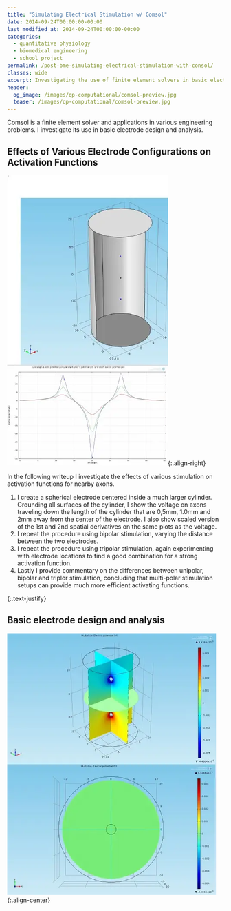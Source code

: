 ```yaml
---
title: "Simulating Electrical Stimulation w/ Comsol"
date: 2014-09-24T00:00:00-00:00
last_modified_at: 2014-09-24T00:00:00-00:00
categories:
  - quantitative physiology
  - biomedical engineering
  - school project
permalink: /post-bme-simulating-electrical-stimulation-with-consol/
classes: wide
excerpt: Investigating the use of finite element solvers in basic electrode design and analysis.
header:
  og_image: /images/qp-computational/comsol-preview.jpg
  teaser: /images/qp-computational/comsol-preview.jpg
---
```



Comsol is a finite element solver and applications in various engineering problems. I investigate its use in basic electrode design and analysis.

## Effects of Various Electrode Configurations on Activation Functions

![preview](/images/qp-computational/comsol-preview-2.jpg){:.align-right}

In the following writeup I investigate the effects of various stimulation on activation functions for nearby axons.

1. I create a spherical electrode centered inside a much larger cylinder. Grounding all surfaces of the cylinder, I show the voltage on axons traveling down the length of the cylinder that are 0,5mm, 1.0mm and 2mm away from the center of the electrode. I also show scaled version of the 1st and 2nd spatial derivatives on the same plots as the voltage.
2. I repeat the procedure using bipolar stimulation, varying the distance between the two electrodes.
3. I repeat the procedure using tripolar stimulation, again experimenting with electrode locations to find a good combination for a strong activation function. 
4. Lastly I provide commentary on the differences between unipolar, bipolar and triplor stimulation, concluding that multi-polar stimulation setups can provide much more efficient activating functions.

{:.text-justify}

<object data="/images/qp-computational/simulating-electrical-stimulation.pdf" width="1000" height="1000" type="application/pdf"></object>

## Basic electrode design and analysis

![preview](/images/qp-computational/comsol-preview.jpg){:.align-center}

<object data="/images/qp-computational/simulating-electrical-stimulation-2.pdf" width="1000" height="1000" type="application/pdf"></object>
